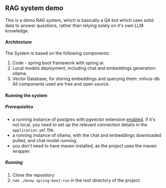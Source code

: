 ## RAG system demo
This is a demo RAG system, which is basically a QA bot which uses solid data to answer questions, rather than relying solely on it's own LLM knowledge.

#### Architecture
The System is based on the following components:
1. Code - spring boot framework with spring ai.
2. Local models deployment, including chat and embeddings generation: ollama.
3. Vector Database, for storing embeddings and querying them: milvus-db.
All components used are free and open source.

#### Running the system
##### Prerequisites
- a running instance of postgres with pgvector extension [enabled](https://docs.spring.io/spring-ai/reference/api/vectordbs/pgvector.html#appendix_a:~:text=false-,Run%20Postgres%20%26%20PGVector%20DB,POSTGRES_PASSWORD%3Dpostgres%20ankane%2Fpgvector,-You%20can%20connect). if it's not local, you need to set up the relevant connection details in the `application.yml` file.
- a running instance of ollama, with the chat and embeddings downloaded pulled, and chat model running.
- you *don't* need to have maven installed, as the project uses the maven wrapper.

##### Running
1. Clone the repository
2. run `./mvnw spring-boot:run` in the root directory of the project.
